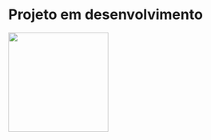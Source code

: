 
# Projeto em desenvolvimento





<div class="sub_seo">
<img src="https://i.pinimg.com/originals/67/b2/a9/67b2a9ba5e85822f237caae92111e938.gif" width="200" height="auto" />
<div class="sub_container">
<h1></H1>
<P></P>
</div>
</div>
